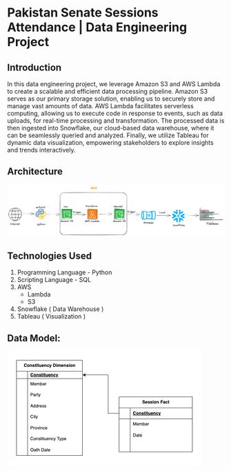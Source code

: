 # Pakistan Senate Sessions Attendance | Data Engineering Project


## Introduction 
In this data engineering project, we leverage Amazon S3 and AWS Lambda to create a scalable and efficient data processing pipeline. Amazon S3 serves as our primary storage solution, enabling us to securely store and manage vast amounts of data. AWS Lambda facilitates serverless computing, allowing us to execute code in response to events, such as data uploads, for real-time processing and transformation. The processed data is then ingested into Snowflake, our cloud-based data warehouse, where it can be seamlessly queried and analyzed. Finally, we utilize Tableau for dynamic data visualization, empowering stakeholders to explore insights and trends interactively. 

## Architecture 
![Project Arhitecture](Architecture.png)

## Technologies Used
1. Programming Language  - Python
2. Scripting Language - SQL
3. AWS
   - Lambda
   - S3
4. Snowflake ( Data Warehouse )
5. Tableau ( Visualization )

## Data Model:

![Data Model](dimensional_model.png)



